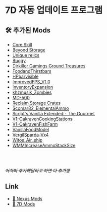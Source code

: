 # 7D 자동 업데이트 프로그램

## 🛠 추가된 Mods
- [Core Skill](https://www.nexusmods.com/7daystodie/mods/4788)   
- [Beyond Storage](https://www.nexusmods.com/7daystodie/mods/5087)
- [Unique relics](https://7daystodiemods.com/unique-relics)
- [Buggy](https://7daystodiemods.com/buggy)
- [Dirkiller Gamings Ground Treasures](https://www.curseforge.com/sdtd/mods/dirkillergamings-ground-treasures)
- [FoodandThirstbars](https://7daystodiemods.com/hunger-and-thirst-bars)
- [HPbarvisible](https://7daystodiemods.com/target-hp-bar-visible)
- [ImprovedFPS_V1.0](https://7daystodiemods.com/improvelag)
- [InventoryExpansion](https://7daystodiemods.com/inventory-slots-crafting-queue-slots-increasement)
- [khzmusik_Zombies](https://7daystodiemods.com/khzmusiks-zombies)
- [MD-500](https://7daystodiemods.com/md-500/)
- [Reclaim Storage Crates](https://www.nexusmods.com/7daystodie/mods/5418)
- [Scomar82_ElementalAmmo](https://www.nexusmods.com/7daystodie/mods/5358)
- [Script's Vanilla Extended - The Gourmet](https://7daystodiemods.com/scripts-vanilla-extended-the-gourmet/)
- [V1-OakravenCookingStations](https://www.nexusmods.com/7daystodie/mods/5180)
- [V1-OakravenFishFarm](https://www.nexusmods.com/7daystodie/mods/5189)
- [VanillaFoodModel](https://7daystodiemods.com/vanilla-food-model)
- [VergilSparda-Vx4](https://7daystodiemods.com/vergilspardas-various-victuals)
- [Witos_Air_ship](https://7daystodiemods.com/witos-air-ship)
- [WMMIncreaseAmmoStackSize](https://www.nexusmods.com/7daystodie/mods/4175)

<br>
<br>

<s>*어차피 추가해달라고 하면 다 추가함*</s>


## Link   

- [📀 Nexus Mods](https://www.nexusmods.com/7daystodie/mods)   
- [🍁 7D Mods](https://7daystodiemods.com/)


